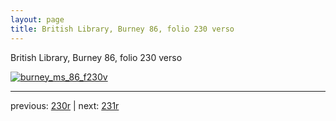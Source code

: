```yaml
---
layout: page
title: British Library, Burney 86, folio 230 verso
---
```


British Library, Burney 86, folio 230 verso

[![burney_ms_86_f230v](http://www.homermultitext.org/iipsrv?IIIF=/project/homer/pyramidal/deepzoom/bl/burney86imgs/v1/burney_ms_86_f230v.tif/full/800,/0/default.jpg)](http://www.homermultitext.org/ict2/?urn=urn:cite2:bl:burney86imgs.v1:burney_ms_86_f230v) 

---

previous:  [230r](../230r/) | next: [231r](../231r/)